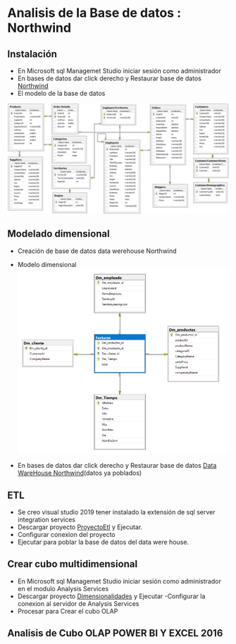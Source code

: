 # Analisis de la Base de  datos : Northwind

## Instalación

 - En Microsoft  sql Managemet Studio iniciar sesión como administrador 
 - En bases de datos dar  click derecho y Restaurar base de datos [Northwind](https://github.com/FaiberAbril/NorthWind/blob/master/Northwind.bak "Northwind") 
 - El modelo de la base de datos 
 
![](https://github.com/FaiberAbril/NorthWind/blob/master/Modelo-Relacional-Northwind.png "Modelo")

## Modelado dimensional
- Creación de base de datos data werehouse Northwind 
- Modelo dimensional 
![](https://github.com/FaiberAbril/NorthWind/blob/master/Modelo-Dimensional-Northwind.png)

- En bases de datos dar  click derecho y Restaurar base de datos [Data WareHouse Northwind](https://github.com/FaiberAbril/NorthWind/blob/master/dh_northwind "Data Were House Northwind")(datos ya poblados)


##  ETL
- Se creo visual studio 2019 tener instalado la extensión de sql server integration services
- Descargar proyecto [ProyectoEtl](https://github.com/FaiberAbril/NorthWind/tree/master/Etl_Nortwind "ProyectoEtl") y Ejecutar.
- Configurar conexion del proyecto 
- Ejecutar para poblar la base de datos del data were house.


##  Crear cubo multidimensional
- En Microsoft  sql Managemet Studio iniciar sesión como administrador en el modulo Analysis Services 
- Descargar proyecto [Dimensionalidades](https://github.com/FaiberAbril/NorthWind/tree/master/NorthWindAnalisis "Dimensionalidades") y Ejecutar
-Configurar la conexion al servidor de Analysis Services
- Procesar para Crear el cubo OLAP

##  Analisis de Cubo OLAP POWER BI Y EXCEL 2016 
